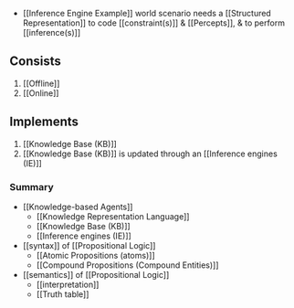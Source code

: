 - [[Inference Engine Example]] world scenario needs a [[Structured Representation]] to code [[constraint(s)]] & [[Percepts]], & to perform [[inference(s)]]
## Consists
1. [[Offline]]
2. [[Online]]

## Implements
1. [[Knowledge Base (KB)]]
2. [[Knowledge Base (KB)]] is updated through an [[Inference engines (IE)]]

### Summary
- [[Knowledge-based Agents]]
	- [[Knowledge Representation Language]]
	- [[Knowledge Base (KB)]]
	- [[Inference engines (IE)]]
- [[syntax]] of [[Propositional Logic]]
	- [[Atomic Propositions (atoms)]]
	- [[Compound Propositions (Compound Entities)]]
- [[semantics]] of [[Propositional Logic]]
	- [[interpretation]]
	- [[Truth table]]
